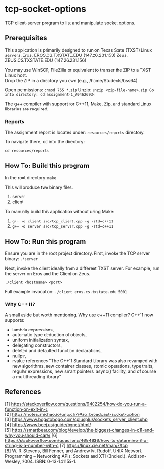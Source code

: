 # tcp-socket-options
TCP client-server program to list and manipulate socket options.

## Prerequisites 

This application is primarily designed to run on Texas State (TXST) Linux servers.
Eros: EROS.CS.TXSTATE.EDU (147.26.231.153)
Zeus: ZEUS.CS.TXSTATE.EDU (147.26.231.156)

You may use WinSCP, FileZilla or equivalent to transer the ZIP to a TXST Linux host.     
Drop the ZIP in a directory you own (e.g., /home/Students/bss64)

Open permissions: `chmod 755 *.zip`
Unzip: `unzip <zip-file-name>.zip Go into directory: cd assignment-1_A04626934`

The g++ compiler with support for C++11, Make, Zip, and standard Linux libraries are required. 

### Reports

The assignment report is located under:
`resources/reports` directory.

To navigate there, cd into the directory:

`cd resources/reports`

## How To: Build this program

In the root directory: 
`make` 

This will produce two binary files. 
1. server
2. client

To manually build this application without using Make: 
1. `g++ -o client src/tcp_client.cpp -g -std=c++11`
2. `g++ -o server src/tcp_server.cpp -g -std=c++11`

## How To: Run this program

Ensure you are in the root project directory. 
First, invoke the TCP server binary: 
`./server`

Next, invoke the client ideally from a different TXST server. 
For example, run the server on Eros and the Client on Zeus. 

`./client <hostname> <port>`

Full example invocation: 
`./client eros.cs.txstate.edu 5001`

### Why C++11?
A small aside but worth mentioning. Why use c++11 compiler? C++11 now supports:
- lambda expressions,
- automatic type deduction of objects,
- uniform initialization syntax,
- delegating constructors,
- deleted and defaulted function declarations,
- nullptr,
- rvalue references
"The C++11 Standard Library was also revamped with new algorithms, new container classes, atomic operations, type traits, regular expressions, new smart pointers, async() facility, and of course a multithreading library"


## References

[1] https://stackoverflow.com/questions/9402254/how-do-you-run-a-function-on-exit-in-c    
[2] https://notes.shichao.io/unp/ch7/#so_broadcast-socket-option   
[3] https://www.bogotobogo.com/cplusplus/sockets_server_client.php    
[4] https://www.beej.us/guide/bgnet/html/    
[5] https://smartbear.com/blog/develop/the-biggest-changes-in-c11-and-why-you-should-care/ 
[6] https://stackoverflow.com/questions/4654636/how-to-determine-if-a-string-is-a-number-with-c 
[7] https://linux.die.net/man/7/tcp  
[8] W. R. Stevens, Bill Fenner, and Andrew M. Rudoff. UNIX Network Programming – Networking
APIs: Sockets and XTI (3nd ed.). Addison-Wesley, 2004. ISBN: 0-13-141155-1.
